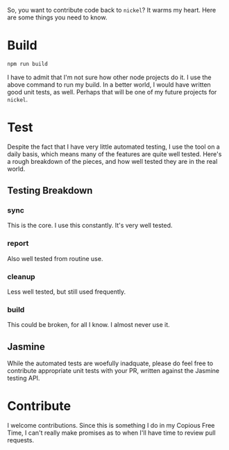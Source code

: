 So, you want to contribute code back to `nickel`? It warms my heart. Here are some things you need to know.

# Build

```bash
npm run build
```

I have to admit that I'm not sure how other node projects do it. I use the above command to run my build.
In a better world, I would have written good unit tests, as well. Perhaps that will be one of my future projects
for `nickel`.

# Test

Despite the fact that I have very little automated testing, I use the tool on a daily basis, which means many
of the features are quite well tested. Here's a rough breakdown of the pieces, and how well tested they are
in the real world.

## Testing Breakdown

### sync

This is the core. I use this constantly. It's very well tested.

### report

Also well tested from routine use.

### cleanup

Less well tested, but still used frequently.

### build

This could be broken, for all I know. I almost never use it.

## Jasmine

While the automated tests are woefully inadquate, please do feel free to contribute appropriate unit tests
with your PR, written against the Jasmine testing API.

# Contribute

I welcome contributions. Since this is something I do in my Copious Free Time, I can't really make promises
as to when I'll have time to review pull requests.
